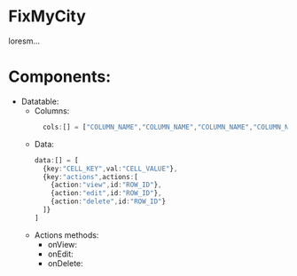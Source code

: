# FixMyCity

loresm...

# Components:
- Datatable:
  - Columns:
      ```ts
        cols:[] = ["COLUMN_NAME","COLUMN_NAME","COLUMN_NAME","COLUMN_NAME"]
      ``` 
  - Data:
    ```ts
    data:[] = [
      {key:"CELL_KEY",val:"CELL_VALUE"},
      {key:"actions",actions:[
        {action:"view",id:"ROW_ID"},
        {action:"edit",id:"ROW_ID"},
        {action:"delete",id:"ROW_ID"}
      ]}
    ]
    ```
  - Actions methods:
    - onView:
    - onEdit:
    - onDelete:
